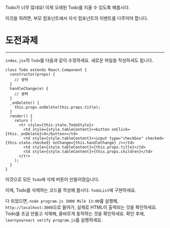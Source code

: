 Todo가 너무 많네요! 이제 오래된 Todo를 지울 수 있도록 해봅시다.

이것을 하려면, 부모 컴포넌트에서 자식 컴포넌트의 이벤트를 다루어야 합니다.

# 도전과제
---

`index.jsx`의 `Todo`를 다음과 같이 수정하세요.
새로운 파일을 작성하셔도 됩니다.

```
class Todo extends React.Component {
  constructor(props) {
    // 생략
  }
  handleChange(e) {
    // 생략
  }
  _onDelete() {
    this.props.onDelete(this.props.title);
  }
  render() {
    return (
      <tr style={this.state.TodoStyle}>
        <td style={style.tableContent}><button onClick={this._onDelete}>X</button></td>
        <td style={style.tableContent}><input type="checkbox" checked={this.state.checked} onChange={this.handleChange} /></td>
        <td style={style.tableContent}>{this.props.title}</td>
        <td style={style.tableContent}>{this.props.children}</td>
      </tr>
    );
  }
}
```

이것으로 모든 `Todo`에 삭제 버튼이 만들어졌습니다.

이제, Todo를 삭제하는 코드를 작성해 봅시다. `TodoList`에 구현하세요.

다 되었으면, `node program.js 3000 Milk 13:00`를 실행해, `http://localhost:3000`으로 들어가, 실제로 HTML이 출력되는 것을 확인하세요.
Todo를 조금 만들고 삭제해, 올바르게 동작하는 것을 확인하세요.
확인 후에, `learnyoureact verify program.js`를 실행하세요.

